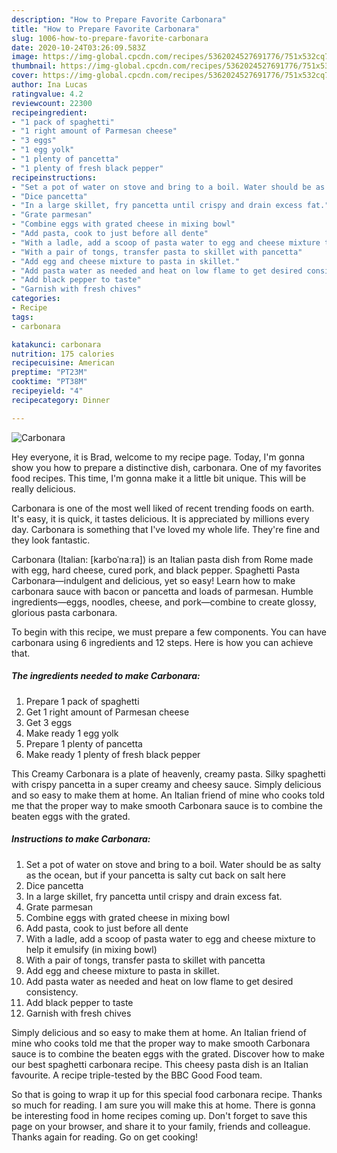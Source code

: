 ```yaml
---
description: "How to Prepare Favorite Carbonara"
title: "How to Prepare Favorite Carbonara"
slug: 1006-how-to-prepare-favorite-carbonara
date: 2020-10-24T03:26:09.583Z
image: https://img-global.cpcdn.com/recipes/5362024527691776/751x532cq70/carbonara-recipe-main-photo.jpg
thumbnail: https://img-global.cpcdn.com/recipes/5362024527691776/751x532cq70/carbonara-recipe-main-photo.jpg
cover: https://img-global.cpcdn.com/recipes/5362024527691776/751x532cq70/carbonara-recipe-main-photo.jpg
author: Ina Lucas
ratingvalue: 4.2
reviewcount: 22300
recipeingredient:
- "1 pack of spaghetti"
- "1 right amount of Parmesan cheese"
- "3 eggs"
- "1 egg yolk"
- "1 plenty of pancetta"
- "1 plenty of fresh black pepper"
recipeinstructions:
- "Set a pot of water on stove and bring to a boil. Water should be as salty as the ocean, but if your pancetta is salty cut back on salt here"
- "Dice pancetta"
- "In a large skillet, fry pancetta until crispy and drain excess fat."
- "Grate parmesan"
- "Combine eggs with grated cheese in mixing bowl"
- "Add pasta, cook to just before all dente"
- "With a ladle, add a scoop of pasta water to egg and cheese mixture to help it emulsify (in mixing bowl)"
- "With a pair of tongs, transfer pasta to skillet with pancetta"
- "Add egg and cheese mixture to pasta in skillet."
- "Add pasta water as needed and heat on low flame to get desired consistency."
- "Add black pepper to taste"
- "Garnish with fresh chives"
categories:
- Recipe
tags:
- carbonara

katakunci: carbonara 
nutrition: 175 calories
recipecuisine: American
preptime: "PT23M"
cooktime: "PT38M"
recipeyield: "4"
recipecategory: Dinner

---
```



![Carbonara](https://img-global.cpcdn.com/recipes/5362024527691776/751x532cq70/carbonara-recipe-main-photo.jpg)

Hey everyone, it is Brad, welcome to my recipe page. Today, I'm gonna show you how to prepare a distinctive dish, carbonara. One of my favorites food recipes. This time, I'm gonna make it a little bit unique. This will be really delicious.

Carbonara is one of the most well liked of recent trending foods on earth. It's easy, it is quick, it tastes delicious. It is appreciated by millions every day. Carbonara is something that I've loved my whole life. They're fine and they look fantastic.

Carbonara (Italian: [karboˈnaːra]) is an Italian pasta dish from Rome made with egg, hard cheese, cured pork, and black pepper. Spaghetti Pasta Carbonara—indulgent and delicious, yet so easy! Learn how to make carbonara sauce with bacon or pancetta and loads of parmesan. Humble ingredients—eggs, noodles, cheese, and pork—combine to create glossy, glorious pasta carbonara.


To begin with this recipe, we must prepare a few components. You can have carbonara using 6 ingredients and 12 steps. Here is how you can achieve that.

<!--inarticleads1-->

##### The ingredients needed to make Carbonara:

1. Prepare 1 pack of spaghetti
1. Get 1 right amount of Parmesan cheese
1. Get 3 eggs
1. Make ready 1 egg yolk
1. Prepare 1 plenty of pancetta
1. Make ready 1 plenty of fresh black pepper


This Creamy Carbonara is a plate of heavenly, creamy pasta. Silky spaghetti with crispy pancetta in a super creamy and cheesy sauce. Simply delicious and so easy to make them at home. An Italian friend of mine who cooks told me that the proper way to make smooth Carbonara sauce is to combine the beaten eggs with the grated. 

<!--inarticleads2-->

##### Instructions to make Carbonara:

1. Set a pot of water on stove and bring to a boil. Water should be as salty as the ocean, but if your pancetta is salty cut back on salt here
1. Dice pancetta
1. In a large skillet, fry pancetta until crispy and drain excess fat.
1. Grate parmesan
1. Combine eggs with grated cheese in mixing bowl
1. Add pasta, cook to just before all dente
1. With a ladle, add a scoop of pasta water to egg and cheese mixture to help it emulsify (in mixing bowl)
1. With a pair of tongs, transfer pasta to skillet with pancetta
1. Add egg and cheese mixture to pasta in skillet.
1. Add pasta water as needed and heat on low flame to get desired consistency.
1. Add black pepper to taste
1. Garnish with fresh chives


Simply delicious and so easy to make them at home. An Italian friend of mine who cooks told me that the proper way to make smooth Carbonara sauce is to combine the beaten eggs with the grated. Discover how to make our best spaghetti carbonara recipe. This cheesy pasta dish is an Italian favourite. A recipe triple-tested by the BBC Good Food team. 

So that is going to wrap it up for this special food carbonara recipe. Thanks so much for reading. I am sure you will make this at home. There is gonna be interesting food in home recipes coming up. Don't forget to save this page on your browser, and share it to your family, friends and colleague. Thanks again for reading. Go on get cooking!
